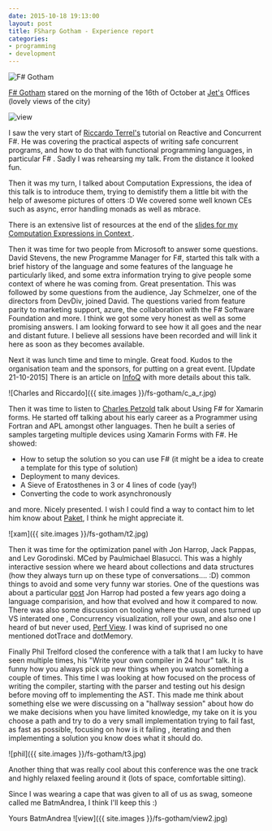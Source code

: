 ```yaml
---
date: 2015-10-18 19:13:00
layout: post
title: FSharp Gotham - Experience report
categories:
- programming
- development
---
```


![F# Gotham](https://d4cdtj2t27jdu.cloudfront.net/conference_logos/cropped_b7df0c8238.jpg)

[F# Gotham](http://www.fsharpgotham.com/) stared on the morning of the 16th of October at [Jet's]() Offices (lovely views of the city)

![view](http://www.roundcrisis.com/images/jet-view.jpg)


I saw the very start of [Riccardo Terrel's](https://twitter.com/TRikace) tutorial on Reactive and Concurrent F#. He was covering  the practical aspects of writing safe concurrent programs, and how to do that with functional programming languages, in particular F# . Sadly I was rehearsing my talk. From the distance it looked fun.


Then it was my turn, I talked about Computation Expressions, the idea of this talk is to introduce them, trying to demistify them a little bit with the help of awesome pictures of otters :D
We covered some well known CEs such as async, error handling monads as well as mbrace.

There is an extensive list of resources at the end of the
[slides for my Computation Expressions in Context ](http://www.roundcrisis.com/presentations/2015-fsharp-gotham-computation-expressions/index.html#/).

Then it was time for two people from Microsoft to answer some questions. David Stevens, the new Programme Manager for F#, started this talk with a brief history of the language and some features of the language he particularly liked, and some extra information trying to give people some context of where he was coming from. Great presentation.
This was followed by some questions from the audience, Jay Schmelzer, one of the directors from DevDiv, joined David. The questions varied from feature parity to marketing support, azure, the collaboration with the F# Software Foundation and more.
I think we got some very honest as well as some promising answers. I am looking  forward to see how it all goes and the near and distant future. I believe all  sessions have been recorded and will link it here as soon as they becomes available.

Next it was lunch time and time to mingle. Great food. Kudos to the organisation team and the sponsors, for putting on a great event.
[Update 21-10-2015] There is an article on [InfoQ](http://www.infoq.com/news/2015/10/fsharp-gotham) with more details about this talk.

![Charles and Riccardo]({{ site.images }}/fs-gotham/c_a_r.jpg)

Then it was time to listen to [Charles Petzold](https://en.wikipedia.org/wiki/Charles_Petzold) talk about Using F# for Xamarin forms. He started off talking about his early career as a Programmer using Fortran and APL amongst other languages.
Then he built a series of samples targeting multiple devices using Xamarin Forms with F#.
He showed:

* How to setup the solution so you can use F# (it might be a  idea to create a template for this type of solution)
* Deployment to many devices.
* A Sieve of Eratosthenes in 3 or 4 lines of code (yay!)
* Converting the code to work asynchronously

and more. Nicely presented.
I wish I could find a way to contact him to let him know about [Paket](https://fsprojects.github.io/Paket/), I think he might appreciate it.

![xam]({{ site.images }}/fs-gotham/t2.jpg)

Then it was time for the optimization panel with Jon Harrop, Jack Pappas, and Lev Gorodinski. MCed by Paulmichael Blasucci. This was a highly interactive session  where we heard about collections and data structures (how they always turn up on these type of conversations.... :D) common things to avoid and some very funny war stories.
One of the questions was about a particular [post](http://flyingfrogblog.blogspot.com) Jon Harrop had posted a few years ago doing a language comparision, and how that evolved and how it compared to now. There was also some discussion on tooling  where the usual ones turned up VS interated one , Concurrency visualization, roll your own, and also one I heard of but never used, [Perf View](http://www.microsoft.com/en-ie/download/details.aspx?id=28567). I was kind of suprised no one mentioned dotTrace and dotMemory.


Finally Phil Trelford closed the conference with a talk that I am lucky to have seen multiple times, his "Write your own compiler in 24 hour" talk. It is funny how you always pick up new things when you watch something a couple of times. This time I was looking at how focused on the process of writing the compiler, starting with the parser and testing out his design before moving off to implementing the AST.
This made me think about something else we were discussing on a "hallway session" about how do we make decisions when you have limited knowledge, my take on it is you choose a path and try to do a very small implementation trying to fail fast, as fast as possible, focusing on how is it failing , iterating and then implementing a solution you know does what it should do.

![phil]({{ site.images }}/fs-gotham/t3.jpg)


Another thing that was really cool about this conference was the one track and highly relaxed feeling around it (lots of space, comfortable sitting).

Since I was wearing a cape that was given to all of us as swag, someone called me BatmAndrea, I think I'll keep this :)

Yours BatmAndrea
![view]({{ site.images }}/fs-gotham/view2.jpg)
